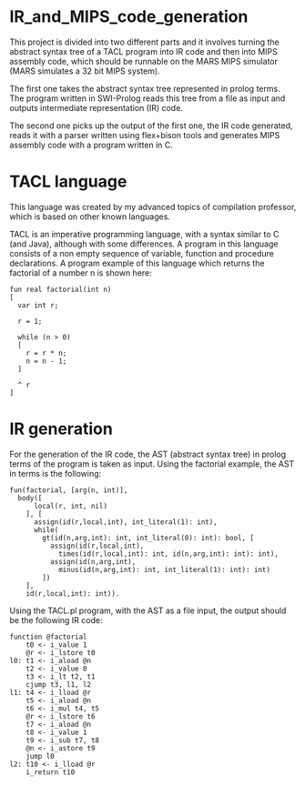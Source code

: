 # IR_and_MIPS_code_generation

This project is divided into two different parts and it involves turning the abstract syntax tree of a TACL program into IR code and then into MIPS assembly code, which should be runnable on the MARS MIPS simulator (MARS simulates a 32 bit MIPS system). 

The first one takes the abstract syntax tree represented in prolog terms. The program written in SWI-Prolog reads this tree from a file as input and outputs intermediate representation (IR) code.

The second one picks up the output of the first one, the IR code generated, reads it with a parser written using flex+bison tools and generates MIPS assembly code with a program written in C.

# TACL language

This language was created by my advanced topics of compilation professor, which is based on other known languages.

TACL is an imperative programming language, with a syntax similar to C (and Java), although with some differences. A program in this language consists of a non empty sequence of variable, function and procedure declarations. A program example of this language which returns the factorial of a number n is shown here: 

```
fun real factorial(int n)
[
  var int r;

  r = 1;

  while (n > 0)
  [
    r = r * n;
    n = n - 1;
  ]

  ^ r
]
```

# IR generation

For the generation of the IR code, the AST (abstract syntax tree) in prolog terms of the program is taken as input. Using the factorial example, the AST in terms is the following:

```
fun(factorial, [arg(n, int)],
  body([
      local(r, int, nil)
    ], [
      assign(id(r,local,int), int_literal(1): int),
      while(
        gt(id(n,arg,int): int, int_literal(0): int): bool, [
          assign(id(r,local,int),
            times(id(r,local,int): int, id(n,arg,int): int): int),
          assign(id(n,arg,int),
            minus(id(n,arg,int): int, int_literal(1): int): int)
        ])
    ],
    id(r,local,int): int)).
```

Using the TACL.pl program, with the AST as a file input, the output should be the following IR code:

```
function @factorial
	t0 <- i_value 1
	@r <- i_lstore t0
l0:	t1 <- i_aload @n
	t2 <- i_value 0
	t3 <- i_lt t2, t1
	cjump t3, l1, l2
l1:	t4 <- i_lload @r
	t5 <- i_aload @n
	t6 <- i_mul t4, t5
	@r <- i_lstore t6
	t7 <- i_aload @n
	t8 <- i_value 1
	t9 <- i_sub t7, t8
	@n <- i_astore t9
	jump l0
l2:	t10 <- i_lload @r
	i_return t10
```


